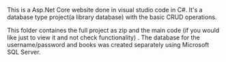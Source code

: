 This is a Asp.Net Core website done in visual studio code in C#. It's a database type project(a library database) with the basic CRUD operations.

This folder containes the full project as zip and the main code (if you would like just to view it and not check functionality) .
The database for the username/password and books was created separately using Microsoft SQL Server.
